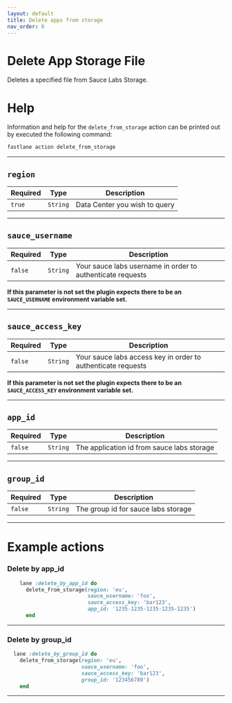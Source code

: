 ```yaml
---
layout: default
title: Delete apps from storage
nav_order: 8
---
```


# Delete App Storage File

Deletes a specified file from Sauce Labs Storage.

# Help
Information and help for the `delete_from_storage` action can be printed out by executed the following command:
```sh
fastlane action delete_from_storage
```
-----------------------------------------------------------------------

## `region`

| Required | Type     | Description                   | 
|----------|----------|-------------------------------|
| `true`   | `String` | Data Center you wish to query |

---------------------------------------------------------------------------------
## `sauce_username`

| Required  | Type     | Description                                                | 
|-----------|----------|------------------------------------------------------------|
| `false` | `String` | Your sauce labs username in order to authenticate requests |

**If this parameter is not set the plugin expects there to be an `SAUCE_USERNAME` environment variable set.**

___________________________________________________________________________
## `sauce_access_key`

| Required | Type     | Description                                                  | 
|----------|----------|--------------------------------------------------------------|
| `false`  | `String` | Your sauce labs access key in order to authenticate requests |

**If this parameter is not set the plugin expects there to be an `SAUCE_ACCESS_KEY` environment variable set.**

__________________________________________________________________________
## `app_id`

| Required | Type     | Description                                | 
|----------|----------|--------------------------------------------|
| `false`  | `String` | The application id from sauce labs storage |

____________________________________________________________________________
## `group_id`

| Required | Type     | Description                         | 
|----------|----------|-------------------------------------|
| `false`  | `String` | The group id for sauce labs storage |

____________________________________________________________________________

# Example actions

### Delete by app_id
```ruby
    lane :delete_by_app_id do
      delete_from_storage(region: 'eu',
                          sauce_username: 'foo',
                          sauce_access_key: 'bar123',
                          app_id: '1235-1235-1235-1235-1235')
      end 
```

---------------------------------------------------------------------
### Delete by group_id
```ruby
  lane :delete_by_group_id do
    delete_from_storage(region: 'eu',
                        sauce_username: 'foo',
                        sauce_access_key: 'bar123',
                        group_id: '123456789')
    end
```

---------------------------------------------------------------------
